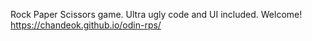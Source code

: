 Rock Paper Scissors game.
Ultra ugly code and UI included. Welcome!
https://chandeok.github.io/odin-rps/
